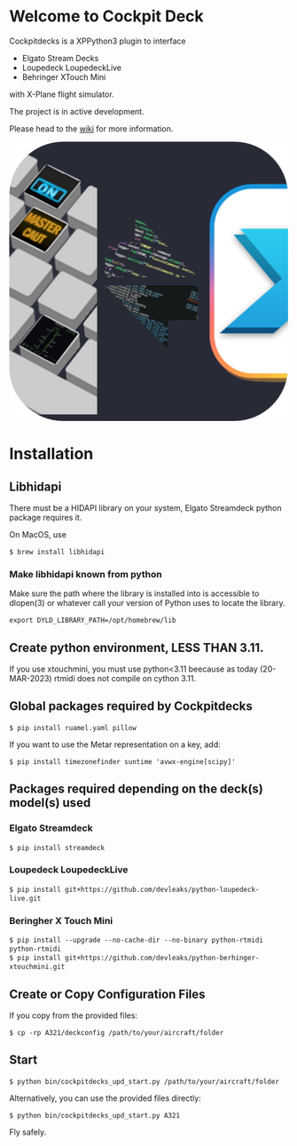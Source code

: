 # Welcome to Cockpit Deck

Cockpitdecks is a XPPython3 plugin to interface

- Elgato Stream Decks
- Loupedeck LoupedeckLive
- Behringer XTouch Mini

with X-Plane flight simulator.

The project is in active development.

Please head to the [wiki](https://github.com/devleaks/cockpitdecks/wiki) for more information.


![Cockpitdecks Icon](cockpitdecks/resources/icon.png)

# Installation

## Libhidapi

There must be a HIDAPI library on your system, Elgato Streamdeck python package requires it.

On MacOS, use

```
$ brew install libhidapi
```

### Make libhidapi known from python

Make sure the path where the library is installed into is accessible to dlopen(3)
or whatever call your version of Python uses to locate the library.

```
export DYLD_LIBRARY_PATH=/opt/homebrew/lib
```


## Create python environment, LESS THAN 3.11.

If you use xtouchmini, you must use python<3.11 beecause as today (20-MAR-2023) rtmidi does not compile on cython 3.11.

## Global packages required by Cockpitdecks

```
$ pip install ruamel.yaml pillow
```

If you want to use the Metar representation on a key, add:

```
$ pip install timezonefinder suntime 'avwx-engine[scipy]'
```


## Packages required depending on the deck(s) model(s) used

### Elgato Streamdeck

```
$ pip install streamdeck
```

### Loupedeck LoupedeckLive

```
$ pip install git+https://github.com/devleaks/python-loupedeck-live.git
```

### Beringher X Touch Mini

```
$ pip install --upgrade --no-cache-dir --no-binary python-rtmidi python-rtmidi
$ pip install git+https://github.com/devleaks/python-berhinger-xtouchmini.git
```

## Create or Copy Configuration Files

If you copy from the provided files:

```
$ cp -rp A321/deckconfig /path/to/your/aircraft/folder
```

## Start

```
$ python bin/cockpitdecks_upd_start.py /path/to/your/aircraft/folder
```

Alternatively, you can use the provided files directly:

```
$ python bin/cockpitdecks_upd_start.py A321
```

Fly safely.
